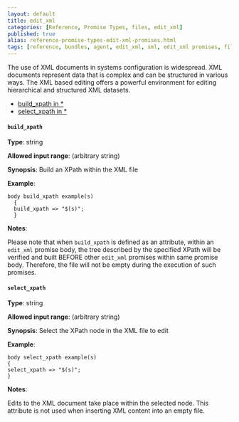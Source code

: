 ```yaml
---
layout: default
title: edit_xml
categories: [Reference, Promise Types, files, edit_xml]
published: true
alias: reference-promise-types-edit-xml-promises.html
tags: [reference, bundles, agent, edit_xml, xml, edit_xml promises, files promises]
---
```


The use of XML documents in systems configuration is widespread. XML
documents represent data that is complex and can be structured in
various ways. The XML based editing offers a powerful environment for
editing hierarchical and structured XML datasets.

-   [build\_xpath in \*](#build_005fxpath-in-_002a)
-   [select\_xpath in \*](#select_005fxpath-in-_002a)

#### `build_xpath`

**Type**: string

**Allowed input range**: (arbitrary string)

**Synopsis**: Build an XPath within the XML file

**Example**:  
   

```cf3
body build_xpath example(s)
  {
  build_xpath => "$(s)";
  }
```

**Notes**:  
   

Please note that when `build_xpath` is defined as an attribute, within
an `edit_xml` promise body, the tree described by the specified XPath
will be verified and built BEFORE other `edit_xml` promises within same
promise body. Therefore, the file will not be empty during the execution
of such promises.

#### `select_xpath`

**Type**: string

**Allowed input range**: (arbitrary string)

**Synopsis**: Select the XPath node in the XML file to edit

**Example**:  
   

```cf3
body select_xpath example(s)
{
select_xpath => "$(s)";
}
```

**Notes**:  
   
 Edits to the XML document take place within the selected node. This
attribute is not used when inserting XML content into an empty file.
